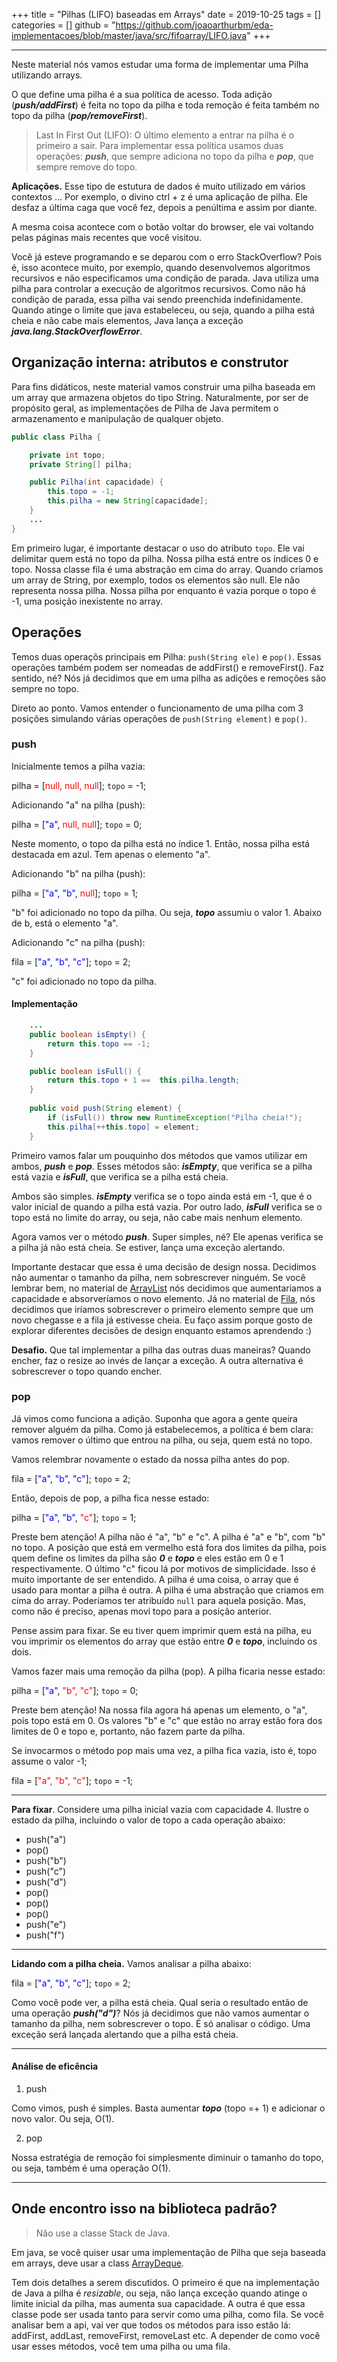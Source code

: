 +++
title = "Pilhas (LIFO) baseadas em Arrays"
date = 2019-10-25
tags = []
categories = []
github = "https://github.com/joaoarthurbm/eda-implementacoes/blob/master/java/src/fifoarray/LIFO.java"
+++

***

Neste material nós vamos estudar uma forma de implementar uma Pilha utilizando arrays.

O que define uma pilha é a sua política de acesso. Toda adição (***push/addFirst***) é feita no topo da pilha e toda remoção é feita também no topo da pilha (***pop/removeFirst***).

> Last In First Out (LIFO): O último elemento a entrar na pilha é o primeiro a sair. Para implementar essa política usamos duas operações: ***push***, que sempre adiciona no topo da pilha e ***pop***, que sempre remove do topo.


**Aplicações.** Esse tipo de estutura de dados é muito utilizado em vários contextos ... Por exemplo, o divino ctrl + z é uma aplicação de pilha. Ele desfaz a última caga que você fez, depois a penúltima e assim por diante.

A mesma coisa acontece com o botão voltar do browser, ele vai voltando pelas páginas mais recentes que você visitou. 

Você já esteve programando e se deparou com o erro StackOverflow? Pois é, isso acontece muito, por exemplo, quando desenvolvemos algoritmos recursivos e não especificamos uma condição de parada. Java utiliza uma pilha para controlar a execução de algoritmos recursivos. Como não há condição de parada, essa pilha vai sendo preenchida indefinidamente. Quando atinge o limite que java estabeleceu, ou seja, quando a pilha está cheia e não cabe mais elementos, Java lança a exceção ***java.lang.StackOverflowError***.

## Organização interna: atributos e construtor

Para fins didáticos, neste material vamos construir uma pilha baseada em um array que armazena objetos do tipo String. Naturalmente, por ser de propósito geral, as implementações de Pilha de Java permitem o armazenamento e manipulação de qualquer objeto.

```java
public class Pilha {

    private int topo;
    private String[] pilha;

    public Pilha(int capacidade) {
        this.topo = -1;
        this.pilha = new String[capacidade];
    }
    ...
}
```

Em primeiro lugar, é importante destacar o uso do atributo `topo`. Ele vai delimitar quem está no topo da pilha. Nossa pilha está entre os índices 0 e topo. Nossa classe fila é uma abstração em cima do array. Quando criamos um array de String, por exemplo, todos os elementos são null. Ele não representa nossa pilha. Nossa pilha por enquanto é vazia porque o topo é -1, uma posição inexistente no array.

## Operações

Temos duas operaçõs principais em Pilha: `push(String ele)` e `pop()`. Essas operações também podem ser nomeadas de addFirst() e removeFirst(). Faz sentido, né? Nós já decidimos que em uma pilha as adições e remoções são sempre no topo.

Direto ao ponto. Vamos entender o funcionamento de uma pilha com 3 posições simulando várias operações de `push(String element)` e `pop()`. 
 
### push

Inicialmente temos a pilha vazia:

pilha = [<font color="red">null, null, null</font>]; `topo` = -1;

Adicionando "a" na pilha (push):

pilha = [<font color="blue">"a"</font>, <font color="red">null, null</font>]; `topo` = 0;

Neste momento, o topo da pilha está no índice 1. Então, nossa pilha está destacada em azul. Tem apenas o elemento "a".

Adicionando "b" na pilha (push):

pilha = [<font color="blue">"a", "b"</font>, <font color="red">null</font>]; `topo` = 1;

"b" foi adicionado no topo da pilha. Ou seja, ***topo*** assumiu o valor 1. Abaixo de b, está o elemento "a".

Adicionando "c" na pilha (push):

fila = [<font color="blue">"a", "b", "c"</font>]; `topo` = 2;

"c" foi adicionado no topo da pilha.

#### Implementação

```java
    ...
    public boolean isEmpty() {
        return this.topo == -1;
    }

    public boolean isFull() {
        return this.topo + 1 ==  this.pilha.length;
    }
    
    public void push(String element) {
        if (isFull()) throw new RuntimeException("Pilha cheia!");
        this.pilha[++this.topo] = element;
    }
```

Primeiro vamos falar um pouquinho dos métodos que vamos utilizar em ambos, ***push*** e ***pop***. Esses métodos são: ***isEmpty***, que verifica se a pilha está vazia e ***isFull***, que verifica se a pilha está cheia. 

Ambos são simples. ***isEmpty*** verifica se o topo ainda está em -1, que é o valor inicial de quando a pilha está vazia. Por outro lado, ***isFull*** verifica se o topo está no limite do array, ou seja, não cabe mais nenhum elemento. 

Agora vamos ver o método ***push***. Super simples, né? Ele apenas verifica se a pilha já não está cheia. Se estiver, lança uma exceção alertando. 

Importante destacar que essa é uma decisão de design nossa. Decidimos não aumentar o tamanho da pilha, nem sobrescrever ninguém. Se você lembrar bem, no material de <a class="external" href="https://joaoarthurbm.github.io/eda/posts/arraylist/">ArrayList</a> nós decidimos que aumentariamos a capacidade e absorveríamos o novo elemento. Já no material de <a class="external" href="https://joaoarthurbm.github.io/eda/posts/fifoarray/">Fila</a>, nós decidimos que iríamos sobrescrever o primeiro elemento sempre que um novo chegasse e a fila já estivesse cheia. Eu faço assim porque gosto de explorar diferentes decisões de design enquanto estamos aprendendo :)

**Desafio.** Que tal implementar a pilha das outras duas maneiras? Quando encher, faz o resize ao invés de lançar a exceção. A outra alternativa é sobrescrever o topo quando encher.

### pop

Já vimos como funciona a adição. Suponha que agora a gente queira remover alguém da pilha. Como já estabelecemos, a política é bem clara: vamos remover o último que entrou na pilha, ou seja, quem está no topo. 

Vamos relembrar novamente o estado da nossa pilha antes do pop.

fila = [<font color="blue">"a", "b", "c"</font>]; `topo` = 2;

Então, depois de pop, a pilha fica nesse estado: 

pilha = [<font color="blue">"a", "b"</font>, <font color="red">"c"</font>]; `topo` = 1;

Preste bem atenção! A pilha não é "a", "b" e "c". A pilha é "a" e "b", com "b" no topo. A posição que está em vermelho está fora dos limites da pilha, pois quem define os limites da pilha são ***0*** e ***topo*** e eles estão em 0 e 1 respectivamente. O último "c" ficou lá por motivos de simplicidade. Isso é muito importante de ser entendido. A pilha é uma coisa, o array que é usado para montar a pilha é outra. A pilha é uma abstração que criamos em cima do array. Poderíamos ter atribuído `null` para aquela posição. Mas, como não é preciso, apenas movi topo para a posição anterior.

Pense assim para fixar. Se eu tiver quem imprimir quem está na pilha, eu vou imprimir os elementos do array que estão entre ***0*** e ***topo***, incluindo os dois.

Vamos fazer mais uma remoção da pilha (pop). A pilha ficaria nesse estado:

pilha = [<font color="blue">"a"</font>, <font color="red">"b", "c"</font>]; `topo` = 0;

Preste bem atenção! Na nossa fila agora há apenas um elemento, o "a", pois topo está em 0. Os valores "b"  e "c" que estão no array estão fora dos limites de 0 e topo e, portanto, não fazem parte da pilha.

Se invocarmos o método pop mais uma vez, a pilha fica vazia, isto é, topo assume o valor -1;

fila = [<font color="red">"a", "b", "c"</font>]; `topo` = -1;

---
**Para fixar**. Considere uma pilha inicial vazia com capacidade 4. Ilustre o estado da pilha, incluindo o valor de topo a cada operação abaixo:

* push("a")
* pop()
* push("b")
* push("c")
* push("d")
* pop()
* pop()
* pop()
* push("e")
* push("f")


---
**Lidando com a pilha cheia.** Vamos analisar a pilha abaixo:

fila = [<font color="blue">"a", "b", "c"</font>]; `topo` = 2;

Como você pode ver, a pilha está cheia. Qual seria o resultado então de uma operação ***push("d")***? Nós já decidimos que não vamos aumentar o tamanho da pilha, nem sobrescrever o topo. É só analisar o código. Uma exceção será lançada alertando que a pilha está cheia.

---
#### Análise de eficência

1. push

Como vimos, push é simples. Basta aumentar ***topo*** (topo =+ 1) e adicionar o novo valor. Ou seja, O(1).

2. pop

Nossa estratégia de remoção foi simplesmente diminuir o tamanho do topo, ou seja, também é uma operação O(1).

***

## Onde encontro isso na biblioteca padrão?

> Não use a classe Stack de Java.

Em java, se você quiser usar uma implementação de Pilha que seja baseada em arrays, deve usar a class <a class="external" href="https://docs.oracle.com/javase/8/docs/api/java/util/ArrayDeque.html">ArrayDeque</a>. 

Tem dois detalhes a serem discutidos. O primeiro é que na implementação de Java a pilha é *resizable*, ou seja, não lança exceção quando atinge o limite inicial da pilha, mas aumenta sua capacidade. A outra é que essa classe pode ser usada tanto para servir como uma pilha, como fila. Se você analisar bem a api, vai ver que todos os métodos para isso estão lá: addFirst, addLast, removeFirst, removeLast etc. A depender de como você usar esses métodos, você tem uma pilha ou uma fila.






